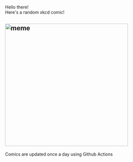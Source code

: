 Hello there! <br>Here's a random xkcd comic!<br>
## <img src="https://imgs.xkcd.com/comics/two_years.png" alt="meme" width="400"/><br>
Comics are updated once a day using Github Actions